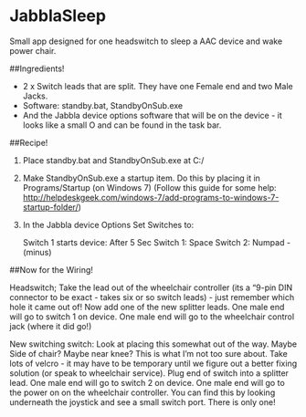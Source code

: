 # JabblaSleep
Small app designed for one headswitch to sleep a AAC device and wake power chair. 

##Ingredients!

* 2 x Switch leads that are split. They have one Female end and two Male Jacks. 
* Software: standby.bat, StandbyOnSub.exe 
* And the Jabbla device options software that will be on the device - it looks like a small O and can be found in the task bar. 


##Recipe!

1. Place standby.bat and StandbyOnSub.exe at C:/
2. Make StandbyOnSub.exe a startup item. Do this by placing it in Programs/Startup (on Windows 7)
    (Follow this guide for some help: http://helpdeskgeek.com/windows-7/add-programs-to-windows-7-startup-folder/)
3. In the Jabbla device Options Set Switches to:

   Switch 1 starts device: After 5 Sec
   Switch 1: Space
   Switch 2: Numpad - (minus)



##Now for the Wiring!

Headswitch; Take the lead out of the wheelchair controller (its a “9-pin DIN connector to be exact - takes six or so switch leads) - just remember which hole it came out of! Now add one of the new splitter leads. One male end will go to switch 1 on device. One male end will go to the wheelchair control jack (where it did go!)

New switching switch: Look at placing this somewhat out of the way. Maybe Side of chair? Maybe near knee? This is what I’m not too sure about. Take lots of velcro - it may have to be temporary until we figure out a better fixing solution (or speak to wheelchair service). Plug end of switch into a splitter lead. One male end will go to switch 2 on device. One male end will go to the power on on the wheelchair controller. You can find this by looking underneath the joystick and see a small switch port. There is only one! 



